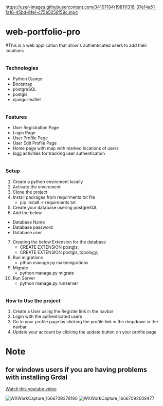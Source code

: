 https://user-images.githubusercontent.com/34107104/198111318-37e14a51-fa16-45bd-8fe1-c75e5056f59c.mp4
# web-portfolio-pro
#This is a web application that allow's authenticated users to add their locations
# <h3> Technologies </h3>
- Python Django 
- Bootstrap 
- postgreSQL 
- postgis 
- django-leaflet 

# <h3> Features </h3>
- User Registration Page 
- Login Page 
- User Profile Page 
- User Edit Profile Page 
- Home page with map with marked locations of users 
- logg activities for tracking user authentication

# <h3> Setup </h3>
1. Create a python enviroment locally 
2. Activate the enviroment 
3. Clone the project 
4. Install packages from requirments.txt file 
   - pip install -r requirments.txt 
5. Create your database usering postgreSQL 
6. Add the below 
  - Database Name 
  - Database password 
  - Database user 
7. Creating the below Extension for the database 
   - CREATE EXTENSION postgis; 
   - CREATE EXTENSION postgis_topology; 
8. Run migrations 
   - pthon manage.py makemigrations 
9. Migrate 
   - python manage.py migrate 
10. Run Server 
    - python manage.py runserver 


# <h3> How to Use the project </h3>
1. Create a User using the Register link in the navbar 
2. Login with the authenticated users 
3. Go to your profile page by clicking the profile link in the dropdown in the navbar 
4. Update your account by clicking the update button on your profile page 

# Note 
## for windows users if you are having problems with installing Grdal 
[Watch this youtube video ](https://www.youtube.com/watch?v=u7KRKYd5aBQ "Google's Homepage")
   
![WXWorkCapture_1666709378190](https://user-images.githubusercontent.com/34107104/197806837-503e50e8-f8ae-4319-a178-66c4dc8d8f20.png)
![WXWorkCapture_16667092009477](https://user-images.githubusercontent.com/34107104/197806859-39e7db27-02e4-4413-8cb4-daecdffdd4e4.png)

